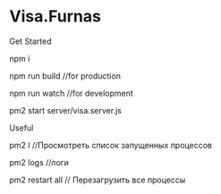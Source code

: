 # Visa.Furnas
Get Started 


npm i

npm run build //for production

npm run watch //for development

pm2 start server/visa.server.js

Useful


pm2 l //Просмотреть список запущенных процессов

pm2 logs //логи

pm2 restart  all // Перезагрузить все процессы

